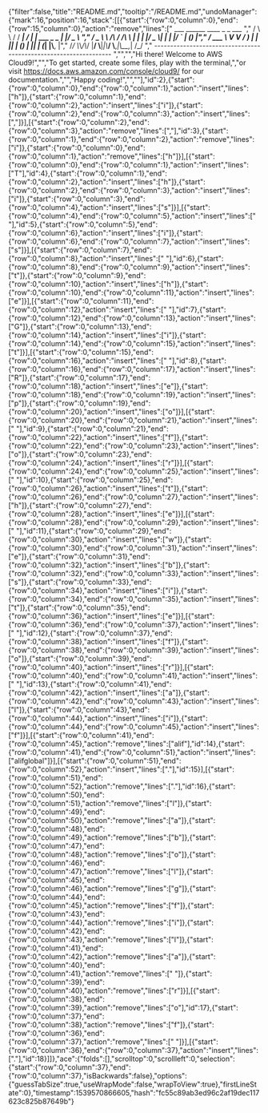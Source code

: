 {"filter":false,"title":"README.md","tooltip":"/README.md","undoManager":{"mark":16,"position":16,"stack":[[{"start":{"row":0,"column":0},"end":{"row":15,"column":0},"action":"remove","lines":["         ___        ______     ____ _                 _  ___  ","        / \\ \\      / / ___|   / ___| | ___  _   _  __| |/ _ \\ ","       / _ \\ \\ /\\ / /\\___ \\  | |   | |/ _ \\| | | |/ _` | (_) |","      / ___ \\ V  V /  ___) | | |___| | (_) | |_| | (_| |\\__, |","     /_/   \\_\\_/\\_/  |____/   \\____|_|\\___/ \\__,_|\\__,_|  /_/ "," ----------------------------------------------------------------- ","","","Hi there! Welcome to AWS Cloud9!","","To get started, create some files, play with the terminal,","or visit https://docs.aws.amazon.com/console/cloud9/ for our documentation.","","Happy coding!","",""],"id":2},{"start":{"row":0,"column":0},"end":{"row":0,"column":1},"action":"insert","lines":["h"]},{"start":{"row":0,"column":1},"end":{"row":0,"column":2},"action":"insert","lines":["i"]},{"start":{"row":0,"column":2},"end":{"row":0,"column":3},"action":"insert","lines":[","]}],[{"start":{"row":0,"column":2},"end":{"row":0,"column":3},"action":"remove","lines":[","],"id":3},{"start":{"row":0,"column":1},"end":{"row":0,"column":2},"action":"remove","lines":["i"]},{"start":{"row":0,"column":0},"end":{"row":0,"column":1},"action":"remove","lines":["h"]}],[{"start":{"row":0,"column":0},"end":{"row":0,"column":1},"action":"insert","lines":["T"],"id":4},{"start":{"row":0,"column":1},"end":{"row":0,"column":2},"action":"insert","lines":["h"]},{"start":{"row":0,"column":2},"end":{"row":0,"column":3},"action":"insert","lines":["i"]},{"start":{"row":0,"column":3},"end":{"row":0,"column":4},"action":"insert","lines":["s"]}],[{"start":{"row":0,"column":4},"end":{"row":0,"column":5},"action":"insert","lines":[" "],"id":5},{"start":{"row":0,"column":5},"end":{"row":0,"column":6},"action":"insert","lines":["i"]},{"start":{"row":0,"column":6},"end":{"row":0,"column":7},"action":"insert","lines":["s"]}],[{"start":{"row":0,"column":7},"end":{"row":0,"column":8},"action":"insert","lines":[" "],"id":6},{"start":{"row":0,"column":8},"end":{"row":0,"column":9},"action":"insert","lines":["t"]},{"start":{"row":0,"column":9},"end":{"row":0,"column":10},"action":"insert","lines":["h"]},{"start":{"row":0,"column":10},"end":{"row":0,"column":11},"action":"insert","lines":["e"]}],[{"start":{"row":0,"column":11},"end":{"row":0,"column":12},"action":"insert","lines":[" "],"id":7},{"start":{"row":0,"column":12},"end":{"row":0,"column":13},"action":"insert","lines":["G"]},{"start":{"row":0,"column":13},"end":{"row":0,"column":14},"action":"insert","lines":["i"]},{"start":{"row":0,"column":14},"end":{"row":0,"column":15},"action":"insert","lines":["t"]}],[{"start":{"row":0,"column":15},"end":{"row":0,"column":16},"action":"insert","lines":[" "],"id":8},{"start":{"row":0,"column":16},"end":{"row":0,"column":17},"action":"insert","lines":["R"]},{"start":{"row":0,"column":17},"end":{"row":0,"column":18},"action":"insert","lines":["e"]},{"start":{"row":0,"column":18},"end":{"row":0,"column":19},"action":"insert","lines":["p"]},{"start":{"row":0,"column":19},"end":{"row":0,"column":20},"action":"insert","lines":["o"]}],[{"start":{"row":0,"column":20},"end":{"row":0,"column":21},"action":"insert","lines":[" "],"id":9},{"start":{"row":0,"column":21},"end":{"row":0,"column":22},"action":"insert","lines":["f"]},{"start":{"row":0,"column":22},"end":{"row":0,"column":23},"action":"insert","lines":["o"]},{"start":{"row":0,"column":23},"end":{"row":0,"column":24},"action":"insert","lines":["r"]}],[{"start":{"row":0,"column":24},"end":{"row":0,"column":25},"action":"insert","lines":[" "],"id":10},{"start":{"row":0,"column":25},"end":{"row":0,"column":26},"action":"insert","lines":["t"]},{"start":{"row":0,"column":26},"end":{"row":0,"column":27},"action":"insert","lines":["h"]},{"start":{"row":0,"column":27},"end":{"row":0,"column":28},"action":"insert","lines":["e"]}],[{"start":{"row":0,"column":28},"end":{"row":0,"column":29},"action":"insert","lines":[" "],"id":11},{"start":{"row":0,"column":29},"end":{"row":0,"column":30},"action":"insert","lines":["w"]},{"start":{"row":0,"column":30},"end":{"row":0,"column":31},"action":"insert","lines":["e"]},{"start":{"row":0,"column":31},"end":{"row":0,"column":32},"action":"insert","lines":["b"]},{"start":{"row":0,"column":32},"end":{"row":0,"column":33},"action":"insert","lines":["s"]},{"start":{"row":0,"column":33},"end":{"row":0,"column":34},"action":"insert","lines":["i"]},{"start":{"row":0,"column":34},"end":{"row":0,"column":35},"action":"insert","lines":["t"]},{"start":{"row":0,"column":35},"end":{"row":0,"column":36},"action":"insert","lines":["e"]}],[{"start":{"row":0,"column":36},"end":{"row":0,"column":37},"action":"insert","lines":[" "],"id":12},{"start":{"row":0,"column":37},"end":{"row":0,"column":38},"action":"insert","lines":["f"]},{"start":{"row":0,"column":38},"end":{"row":0,"column":39},"action":"insert","lines":["o"]},{"start":{"row":0,"column":39},"end":{"row":0,"column":40},"action":"insert","lines":["r"]}],[{"start":{"row":0,"column":40},"end":{"row":0,"column":41},"action":"insert","lines":[" "],"id":13},{"start":{"row":0,"column":41},"end":{"row":0,"column":42},"action":"insert","lines":["a"]},{"start":{"row":0,"column":42},"end":{"row":0,"column":43},"action":"insert","lines":["l"]},{"start":{"row":0,"column":43},"end":{"row":0,"column":44},"action":"insert","lines":["i"]},{"start":{"row":0,"column":44},"end":{"row":0,"column":45},"action":"insert","lines":["f"]}],[{"start":{"row":0,"column":41},"end":{"row":0,"column":45},"action":"remove","lines":["alif"],"id":14},{"start":{"row":0,"column":41},"end":{"row":0,"column":51},"action":"insert","lines":["alifglobal"]}],[{"start":{"row":0,"column":51},"end":{"row":0,"column":52},"action":"insert","lines":["."],"id":15}],[{"start":{"row":0,"column":51},"end":{"row":0,"column":52},"action":"remove","lines":["."],"id":16},{"start":{"row":0,"column":50},"end":{"row":0,"column":51},"action":"remove","lines":["l"]},{"start":{"row":0,"column":49},"end":{"row":0,"column":50},"action":"remove","lines":["a"]},{"start":{"row":0,"column":48},"end":{"row":0,"column":49},"action":"remove","lines":["b"]},{"start":{"row":0,"column":47},"end":{"row":0,"column":48},"action":"remove","lines":["o"]},{"start":{"row":0,"column":46},"end":{"row":0,"column":47},"action":"remove","lines":["l"]},{"start":{"row":0,"column":45},"end":{"row":0,"column":46},"action":"remove","lines":["g"]},{"start":{"row":0,"column":44},"end":{"row":0,"column":45},"action":"remove","lines":["f"]},{"start":{"row":0,"column":43},"end":{"row":0,"column":44},"action":"remove","lines":["i"]},{"start":{"row":0,"column":42},"end":{"row":0,"column":43},"action":"remove","lines":["l"]},{"start":{"row":0,"column":41},"end":{"row":0,"column":42},"action":"remove","lines":["a"]},{"start":{"row":0,"column":40},"end":{"row":0,"column":41},"action":"remove","lines":[" "]},{"start":{"row":0,"column":39},"end":{"row":0,"column":40},"action":"remove","lines":["r"]}],[{"start":{"row":0,"column":38},"end":{"row":0,"column":39},"action":"remove","lines":["o"],"id":17},{"start":{"row":0,"column":37},"end":{"row":0,"column":38},"action":"remove","lines":["f"]},{"start":{"row":0,"column":36},"end":{"row":0,"column":37},"action":"remove","lines":[" "]}],[{"start":{"row":0,"column":36},"end":{"row":0,"column":37},"action":"insert","lines":["."],"id":18}]]},"ace":{"folds":[],"scrolltop":0,"scrollleft":0,"selection":{"start":{"row":0,"column":37},"end":{"row":0,"column":37},"isBackwards":false},"options":{"guessTabSize":true,"useWrapMode":false,"wrapToView":true},"firstLineState":0},"timestamp":1539570866605,"hash":"fc55c89ab3ed96c2af19dec117623c825b87649b"}